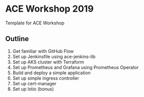 # ACE Workshop 2019

Template for ACE Workshop

## Outline

1. Get familiar with GitHub Flow
1. Set up Jenkinsfile using ace-jenkins-lib
1. Set up AKS cluster with Terraform
1. Set up Prometheus and Grafana using Prometheus Operator
1. Build and deploy a simple application
1. Set up simple ingress controller
1. Set up cert-manager
1. Set up Istio (bonus)
